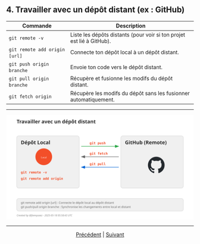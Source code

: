 ## 4. Travailler avec un dépôt distant (ex : GitHub)

| Commande | Description |
|----------|-------------|
| `git remote -v` | Liste les dépôts distants (pour voir si ton projet est lié à GitHub). |
| `git remote add origin [url]` | Connecte ton dépôt local à un dépôt distant. |
| `git push origin branche` | Envoie ton code vers le dépôt distant. |
| `git pull origin branche` | Récupère et fusionne les modifs du dépôt distant. |
| `git fetch origin` | Récupère les modifs du dépôt sans les fusionner automatiquement. |

---

<div align="center">
  <img src="../assets/svg/remote-repository.svg" alt="Travailler avec un dépôt distant Git" width="900">
</div>

---

<p align="center">
<a href="./branches.md">Précédent</a> 
| <a href="./historique.md">Suivant</a>
</p>